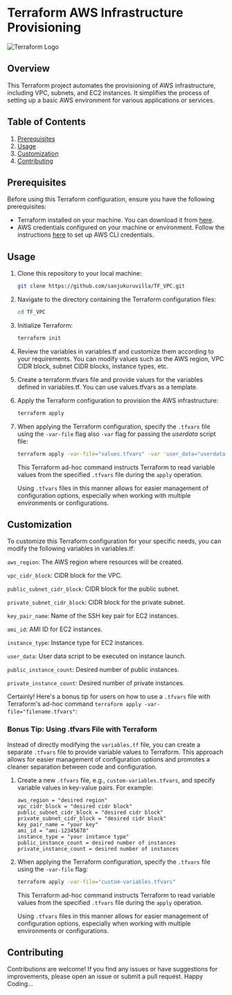 # Terraform AWS Infrastructure Provisioning


![Terraform Logo](https://camo.githubusercontent.com/6d6ec94bb2909d75122df9cf17e1940b522a805587c890a2e37a57eba61f7eb1/68747470733a2f2f7777772e6461746f636d732d6173736574732e636f6d2f323838352f313632393934313234322d6c6f676f2d7465727261666f726d2d6d61696e2e737667)

## Overview

This Terraform project automates the provisioning of AWS infrastructure, including VPC, subnets, and EC2 instances. It simplifies the process of setting up a basic AWS environment for various applications or services.

## Table of Contents

1. [Prerequisites](#prerequisites)
2. [Usage](#usage)
3. [Customization](#customization)
4. [Contributing](#contributing)

## Prerequisites

Before using this Terraform configuration, ensure you have the following prerequisites:

- Terraform installed on your machine. You can download it from [here](https://www.terraform.io/downloads.html).
- AWS credentials configured on your machine or environment. Follow the instructions [here](https://docs.aws.amazon.com/cli/latest/userguide/cli-configure-files.html) to set up AWS CLI credentials.

## Usage

1. Clone this repository to your local machine:

   ```bash
   git clone https://github.com/sanjukuruvilla/TF_VPC.git
2. Navigate to the directory containing the Terraform configuration files:
   ```bash
   cd TF_VPC
3. Initialize Terraform:
   ```bash
   terraform init
4. Review the variables in variables.tf and customize them according to your requirements. You can modify values such as the AWS region, VPC CIDR block, subnet CIDR blocks, instance types, etc.
5. Create a terraform.tfvars file and provide values for the variables defined in variables.tf. You can use values.tfvars as a template.
6. Apply the Terraform configuration to provision the AWS infrastructure:
   ```bash
   terraform apply
7. When applying the Terraform configuration, specify the `.tfvars` file using the `-var-file` flag also `-var` flag for passing the *userdata* script file:

   ```bash
   terraform apply -var-file="values.tfvars" -var 'user_data="userdata.sh"' #assuming the userdata.sh is in same location where terraform files present
   ```

   This Terraform ad-hoc command instructs Terraform to read variable values from the specified `.tfvars` file during the `apply` operation.

   Using `.tfvars` files in this manner allows for easier management of configuration options, especially when working with multiple environments or configurations.

## Customization

To customize this Terraform configuration for your specific needs, you can modify the following variables in variables.tf:

`aws_region`: The AWS region where resources will be created.

`vpc_cidr_block`: CIDR block for the VPC.

`public_subnet_cidr_block`: CIDR block for the public subnet.

`private_subnet_cidr_block`: CIDR block for the private subnet.

`key_pair_name`: Name of the SSH key pair for EC2 instances.

`ami_id`: AMI ID for EC2 instances.

`instance_type`: Instance type for EC2 instances.

`user_data`: User data script to be executed on instance launch.

`public_instance_count`: Desired number of public instances.

`private_instance_count`: Desired number of private instances.

Certainly! Here's a bonus tip for users on how to use a `.tfvars` file with Terraform's ad-hoc command `terraform apply -var-file="filename.tfvars"`:

### Bonus Tip: Using .tfvars File with Terraform

Instead of directly modifying the `variables.tf` file, you can create a separate `.tfvars` file to provide variable values to Terraform. This approach allows for easier management of configuration options and promotes a cleaner separation between code and configuration.

1. Create a new `.tfvars` file, e.g., `custom-variables.tfvars`, and specify variable values in key-value pairs. For example:

   ```hcl
   aws_region = "desired region"
   vpc_cidr_block = "desired cidr block"
   public_subnet_cidr_block = "desired cidr block"
   private_subnet_cidr_block = "desired cidr block"
   key_pair_name = "your key"
   ami_id = "ami-12345678"
   instance_type = "your instance type"
   public_instance_count = desired number of instances
   private_instance_count = desired number of instances
   ```

2. When applying the Terraform configuration, specify the `.tfvars` file using the `-var-file` flag:

   ```bash
   terraform apply -var-file="custom-variables.tfvars"
   ```

   This Terraform ad-hoc command instructs Terraform to read variable values from the specified `.tfvars` file during the `apply` operation.

   Using `.tfvars` files in this manner allows for easier management of configuration options, especially when working with multiple environments or configurations.

## Contributing

Contributions are welcome! If you find any issues or have suggestions for improvements, please open an issue or submit a pull request. Happy Coding...
